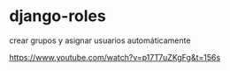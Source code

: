 # django-roles
crear grupos y asignar usuarios automáticamente


https://www.youtube.com/watch?v=p17T7uZKgFg&t=156s
